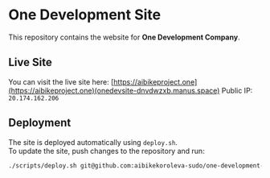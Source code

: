 # One Development Site

This repository contains the website for **One Development Company**.

## Live Site

You can visit the live site here: [https://aibikeproject.one](https://aibikeproject.one)(onedevsite-dnvdwzxb.manus.space) 
Public IP: `20.174.162.206`

## Deployment

The site is deployed automatically using `deploy.sh`.  
To update the site, push changes to the repository and run:

```bash
./scripts/deploy.sh git@github.com:aibikekoroleva-sudo/one-development-site.git main
